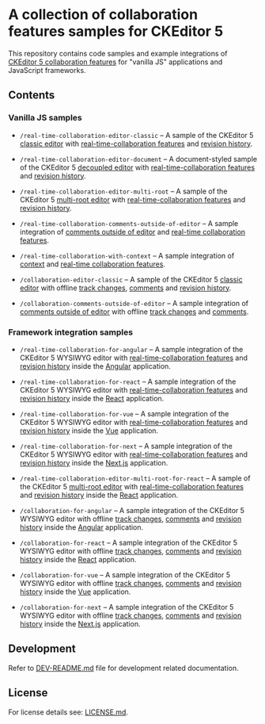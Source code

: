 # A collection of collaboration features samples for&nbsp;CKEditor&nbsp;5

This repository contains code samples and example integrations of [CKEditor 5 collaboration features](https://ckeditor.com/collaboration/) for "vanilla JS" applications and JavaScript frameworks.

## Contents

### Vanilla JS samples

* `/real-time-collaboration-editor-classic` &ndash; A sample of the CKEditor 5 [classic editor](https://github.com/ckeditor/ckeditor5-editor-classic) with [real-time-collaboration features](https://ckeditor.com/docs/ckeditor5/latest/features/collaboration/real-time-collaboration/real-time-collaboration.html) and [revision history](https://ckeditor.com/docs/ckeditor5/latest/features/revision-history/revision-history.html).

* `/real-time-collaboration-editor-document` &ndash; A document-styled sample of the CKEditor 5 [decoupled editor](https://github.com/ckeditor/ckeditor5-editor-decoupled) with [real-time-collaboration features](https://ckeditor.com/docs/ckeditor5/latest/features/collaboration/real-time-collaboration/real-time-collaboration.html) and [revision history](https://ckeditor.com/docs/ckeditor5/latest/features/revision-history/revision-history.html).

* `/real-time-collaboration-editor-multi-root` &ndash; A sample of the CKEditor 5 [multi-root editor](https://ckeditor.com/docs/ckeditor5/latest/examples/framework/multi-root-editor.html) with [real-time-collaboration features](https://ckeditor.com/docs/ckeditor5/latest/features/collaboration/real-time-collaboration/real-time-collaboration.html) and [revision history](https://ckeditor.com/docs/ckeditor5/latest/features/revision-history/revision-history.html).

* `/real-time-collaboration-comments-outside-of-editor` &ndash; A sample integration of [comments outside of editor](https://ckeditor.com/docs/ckeditor5/latest/features/collaboration/comments/comments-outside-editor.html) and [real-time collaboration features](https://ckeditor.com/docs/ckeditor5/latest/features/collaboration/real-time-collaboration/real-time-collaboration.html).

* `/real-time-collaboration-with-context` &ndash; A sample integration of [context](https://ckeditor.com/docs/ckeditor5/latest/features/collaboration/context-and-collaboration-features.html) and [real-time collaboration features](https://ckeditor.com/docs/ckeditor5/latest/features/collaboration/real-time-collaboration/real-time-collaboration.html).

* `/collaboration-editor-classic` &ndash; A sample of the CKEditor 5 [classic editor](https://github.com/ckeditor/ckeditor5-editor-classic) with offline [track changes](https://ckeditor.com/docs/ckeditor5/latest/features/collaboration/track-changes/track-changes.html), [comments](https://ckeditor.com/docs/ckeditor5/latest/features/collaboration/comments/comments.html) and [revision history](https://ckeditor.com/docs/ckeditor5/latest/features/revision-history/revision-history.html).

* `/collaboration-comments-outside-of-editor` &ndash; A sample integration of [comments outside of editor](https://ckeditor.com/docs/ckeditor5/latest/features/collaboration/comments/comments-outside-editor.html) with offline [track changes](https://ckeditor.com/docs/ckeditor5/latest/features/collaboration/track-changes/track-changes.html) and [comments](https://ckeditor.com/docs/ckeditor5/latest/features/collaboration/comments/comments.html).

### Framework integration samples

* `/real-time-collaboration-for-angular` &ndash; A sample integration of the CKEditor 5 WYSIWYG editor with [real-time-collaboration features](https://ckeditor.com/docs/ckeditor5/latest/features/collaboration/real-time-collaboration/real-time-collaboration.html) and [revision history](https://ckeditor.com/docs/ckeditor5/latest/features/revision-history/revision-history.html) inside the [Angular](https://angular.io/) application.

* `/real-time-collaboration-for-react` &ndash; A sample integration of the CKEditor 5 WYSIWYG editor with [real-time-collaboration features](https://ckeditor.com/docs/ckeditor5/latest/features/collaboration/real-time-collaboration/real-time-collaboration.html) and [revision history](https://ckeditor.com/docs/ckeditor5/latest/features/revision-history/revision-history.html) inside the [React](https://reactjs.org/) application.

* `/real-time-collaboration-for-vue` &ndash; A sample integration of the CKEditor 5 WYSIWYG editor with [real-time-collaboration features](https://ckeditor.com/docs/ckeditor5/latest/features/collaboration/real-time-collaboration/real-time-collaboration.html) and [revision history](https://ckeditor.com/docs/ckeditor5/latest/features/revision-history/revision-history.html) inside the [Vue](https://vuejs.org/) application.

* `/real-time-collaboration-for-next` &ndash; A sample integration of the CKEditor 5 WYSIWYG editor with [real-time-collaboration features](https://ckeditor.com/docs/ckeditor5/latest/features/collaboration/real-time-collaboration/real-time-collaboration.html) and [revision history](https://ckeditor.com/docs/ckeditor5/latest/features/revision-history/revision-history.html) inside the [Next.js](https://nextjs.org/) application.

* `/real-time-collaboration-editor-multi-root-for-react` &ndash; A sample of the CKEditor 5 [multi-root editor](https://ckeditor.com/docs/ckeditor5/latest/getting-started/installation/react/react-multiroot.html) with [real-time-collaboration features](https://ckeditor.com/docs/ckeditor5/latest/features/collaboration/real-time-collaboration/real-time-collaboration.html) and [revision history](https://ckeditor.com/docs/ckeditor5/latest/features/revision-history/revision-history.html) inside the [React](https://reactjs.org/) application.

* `/collaboration-for-angular` &ndash; A sample integration of the CKEditor 5 WYSIWYG editor with offline [track changes](https://ckeditor.com/docs/ckeditor5/latest/features/collaboration/track-changes/track-changes.html), [comments](https://ckeditor.com/docs/ckeditor5/latest/features/collaboration/comments/comments.html) and [revision history](https://ckeditor.com/docs/ckeditor5/latest/features/revision-history/revision-history.html) inside the [Angular](https://angular.io/) application.

* `/collaboration-for-react` &ndash; A sample integration of the CKEditor 5 WYSIWYG editor with offline [track changes](https://ckeditor.com/docs/ckeditor5/latest/features/collaboration/track-changes/track-changes.html), [comments](https://ckeditor.com/docs/ckeditor5/latest/features/collaboration/comments/comments.html) and [revision history](https://ckeditor.com/docs/ckeditor5/latest/features/revision-history/revision-history.html) inside the [React](https://reactjs.org/) application.

* `/collaboration-for-vue` &ndash; A sample integration of the CKEditor 5 WYSIWYG editor with offline [track changes](https://ckeditor.com/docs/ckeditor5/latest/features/collaboration/track-changes/track-changes.html), [comments](https://ckeditor.com/docs/ckeditor5/latest/features/collaboration/comments/comments.html) and [revision history](https://ckeditor.com/docs/ckeditor5/latest/features/revision-history/revision-history.html) inside the [Vue](https://vuejs.org/) application.

* `/collaboration-for-next` &ndash; A sample integration of the CKEditor 5 WYSIWYG editor with offline [track changes](https://ckeditor.com/docs/ckeditor5/latest/features/collaboration/track-changes/track-changes.html), [comments](https://ckeditor.com/docs/ckeditor5/latest/features/collaboration/comments/comments.html) and [revision history](https://ckeditor.com/docs/ckeditor5/latest/features/revision-history/revision-history.html) inside the [Next.js](https://nextjs.org/) application.


## Development

Refer to [DEV-README.md](DEV-README.md) file for development related documentation.

## License

For license details see: [LICENSE.md](https://github.com/ckeditor/ckeditor5-collaboration-samples/blob/master/LICENSE.md).
